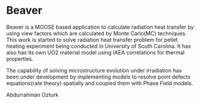 Beaver
======

Beaver is a MOOSE based application to calculate radiation heat transfer by using view factors which are calculated by Monte Carlo(MC) techniques. This work is started to solve radiation heat transfer problem for pellet heating experiment being conducted in University of South Carolina. It has also has its own UO2 material model using IAEA correlations for thermal properties.

The capability of solving microstructure evolution under irradiation has been under development by implementing models to resolve point defects equations(rate theory) spatially and coupled them with Phase Field models.

Abdurrahman Ozturk
